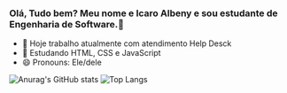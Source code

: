 ### Olá, Tudo bem? Meu nome e Icaro Albeny e sou estudante de Engenharia de Software.👋


- 🔭 Hoje trabalho atualmente com atendimento Help Desck
- 🌱 Estudando HTML, CSS e JavaScript
- 😄 Pronouns: Ele/dele

 ![Anurag's GitHub stats](https://github-readme-stats.vercel.app/api?username=IcaroAlbeny&theme=dark&show_icons=true)
 ![Top Langs](https://github-readme-stats.vercel.app/api/top-langs/?username=IcaroAlbeny&hide_progress=true)




 <link rel="stylesheet" href="https://cdn.jsdelivr.net/gh/devicons/devicon@v2.15.1/devicon.min.css">
   
